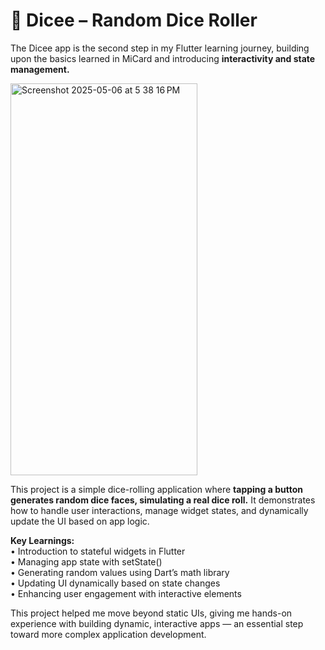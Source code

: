 # 🎲 Dicee – Random Dice Roller

The Dicee app is the second step in my Flutter learning journey, building upon the basics learned in MiCard and introducing **interactivity and state management.**

<img width="299" height="627" alt="Screenshot 2025-05-06 at 5 38 16 PM" src="https://github.com/user-attachments/assets/241ceaa2-e162-4143-8180-d922a7ed979c" />    

This project is a simple dice-rolling application where **tapping a button generates random dice faces, simulating a real dice roll.** It demonstrates how to handle user interactions, manage widget states, and dynamically update the UI based on app logic.

**Key Learnings:**    
	•	Introduction to stateful widgets in Flutter   
	•	Managing app state with setState()   
	•	Generating random values using Dart’s math library   
	•	Updating UI dynamically based on state changes   
	•	Enhancing user engagement with interactive elements   

This project helped me move beyond static UIs, giving me hands-on experience with building dynamic, interactive apps — an essential step toward more complex application development.
